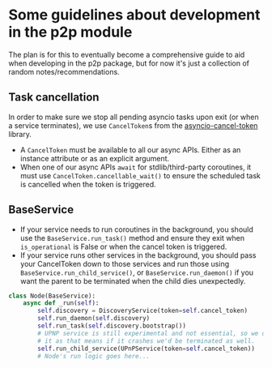 # Some guidelines about development in the p2p module

The plan is for this to eventually become a comprehensive guide to aid when developing in the p2p
package, but for now it's just a collection of random notes/recommendations.


## Task cancellation

In order to make sure we stop all pending asyncio tasks upon exit (or when a service terminates),
we use `CancelToken`s from the
[asyncio-cancel-token](https://asyncio-cancel-token.readthedocs.io/en/latest/index.html)
library.

- A `CancelToken` must be available to all our async APIs. Either as an instance attribute or as an explicit argument.
- When one of our async APIs `await` for stdlib/third-party coroutines, it must use `CancelToken.cancellable_wait()` to ensure the scheduled task is cancelled when the token is triggered.


## BaseService

- If your service needs to run coroutines in the background, you should use the `BaseService.run_task()` method and
  ensure they exit when `is_operational` is False or when the cancel token is triggered.
- If your service runs other services in the background, you should pass your CancelToken down to
  those services and run those using `BaseService.run_child_service()`, or
  `BaseService.run_daemon()` if you want the parent to be terminated when the child dies
  unexpectedly.

```Python
class Node(BaseService):
    async def _run(self):
        self.discovery = DiscoveryService(token=self.cancel_token)
        self.run_daemon(self.discovery)
        self.run_task(self.discovery.bootstrap())
        # UPNP service is still experimental and not essential, so we don't use run_daemon() for
        # it as that means if it crashes we'd be terminated as well.
        self.run_child_service(UPnPService(token=self.cancel_token))
        # Node's run logic goes here...

```
